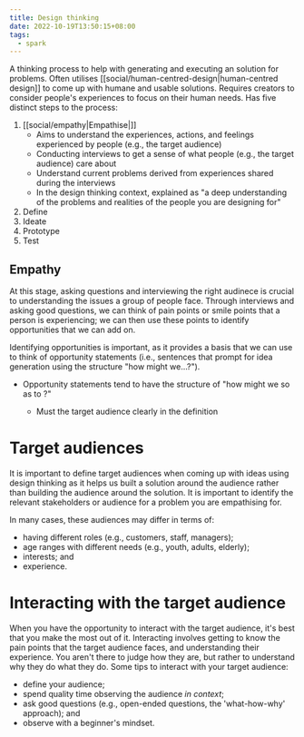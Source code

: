```yaml
---
title: Design thinking
date: 2022-10-19T13:50:15+08:00
tags:
  - spark
---
```


A thinking process to help with generating and executing an solution for problems. Often utilises [[social/human-centred-design|human-centred design]] to come up with humane and usable solutions. Requires creators to consider people's experiences to focus on their human needs. Has five distinct steps to the process:

1. [[social/empathy|Empathise|]]
	- Aims to understand the experiences, actions, and feelings experienced by people (e.g., the target audience)
	- Conducting interviews to get a sense of what people (e.g., the target audience) care about
	- Understand current problems derived from experiences shared during the interviews
	- In the design thinking context, explained as "a deep understanding of the problems and realities of the people you are designing for"
2. Define
3. Ideate
4. Prototype
5. Test

## Empathy
At this stage, asking questions and interviewing the right audinece is crucial to understanding the issues a group of people face. Through interviews and asking good questions, we can think of pain points or smile points that a person is experiencing; we can then use these points to identify opportunities that we can add on.

Identifying opportunities is important, as it provides a basis that we can use to think of opportunity statements (i.e., sentences that prompt for idea generation using the structure "how might we...?").
- Opportunity statements tend to have the structure of "how might we <problem with user> so as to <impact>?"
	- Must the target audience clearly in the definition

# Target audiences

It is important to define target audiences when coming up with ideas using design thinking as it helps us built a solution around the audience rather than building the audience around the solution. It is important to identify the relevant stakeholders or audience for a problem you are empathising for.

In many cases, these audiences may differ in terms of:

- having different roles (e.g., customers, staff, managers);
- age ranges with different needs (e.g., youth, adults, elderly);
- interests; and
- experience.

# Interacting with the target audience

When you have the opportunity to interact with the target audience, it's best that you make the most out of it. Interacting involves getting to know the pain points that the target audience faces, and understanding their experience. You aren't there to judge how they are, but rather to understand why they do what they do. Some tips to interact with your target audience:

- define your audience;
- spend quality time observing the audience *in context*;
- ask good questions (e.g., open-ended questions, the 'what-how-why' approach); and
- observe with a beginner's mindset.